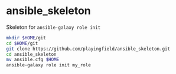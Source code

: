 # ansible_skeleton
Skeleton for `ansible-galaxy role init`

```sh
mkdir $HOME/git
cd $HOME/git
git clone https://github.com/playingfield/ansible_skeleton.git
cd ansible_skeleton
mv ansible.cfg $HOME
ansible-galaxy role init my_role
```
